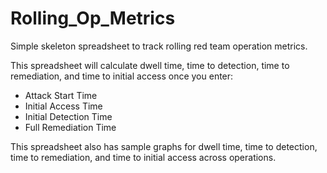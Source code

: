 # Rolling_Op_Metrics
Simple skeleton spreadsheet to track rolling red team operation metrics.

This spreadsheet will calculate dwell time, time to detection, time to remediation, and time to initial access once you enter:

- Attack Start Time
- Initial Access Time
- Initial Detection Time
- Full Remediation Time

This spreadsheet also has sample graphs for dwell time, time to detection, time to remediation, and time to initial access across operations.
